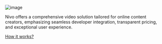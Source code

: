 ![image](https://github.com/nivo-video/.github/assets/2254731/13089296-bdde-433a-8aaf-7fb68fb82574)

Nivo offers a comprehensive video solution tailored for online content creators, emphasizing seamless developer integration, transparent pricing, and exceptional user experience.

[How it works?](https://nivo.video/about)

